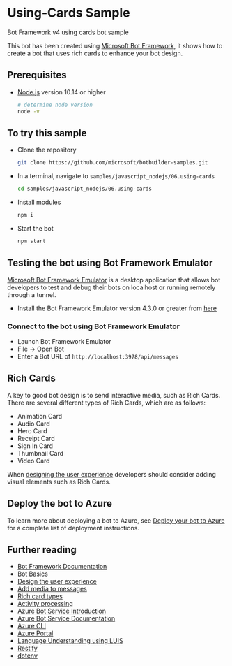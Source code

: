 # Using-Cards Sample

Bot Framework v4 using cards bot sample

This bot has been created using [Microsoft Bot Framework][1], it shows how to create a bot that uses rich cards to enhance your bot design.

## Prerequisites

- [Node.js][4] version 10.14 or higher

    ```bash
    # determine node version
    node -v
    ```

## To try this sample

- Clone the repository

    ```bash
    git clone https://github.com/microsoft/botbuilder-samples.git
    ```

- In a terminal, navigate to `samples/javascript_nodejs/06.using-cards`

    ```bash
    cd samples/javascript_nodejs/06.using-cards
    ```

- Install modules

    ```bash
    npm i
    ```

- Start the bot

    ```bash
    npm start
    ```

## Testing the bot using Bot Framework Emulator

[Microsoft Bot Framework Emulator][5] is a desktop application that allows bot developers to test and debug their bots on localhost or running remotely through a tunnel.

- Install the Bot Framework Emulator version 4.3.0 or greater from [here][6]

### Connect to the bot using Bot Framework Emulator

- Launch Bot Framework Emulator
- File -> Open Bot
- Enter a Bot URL of `http://localhost:3978/api/messages`

## Rich Cards

A key to good bot design is to send interactive media, such as Rich Cards. There are several different types of Rich Cards, which are as follows:

- Animation Card
- Audio Card
- Hero Card
- Receipt Card
- Sign In Card
- Thumbnail Card
- Video Card

When [designing the user experience][27] developers should consider adding visual elements such as Rich Cards.

## Deploy the bot to Azure

To learn more about deploying a bot to Azure, see [Deploy your bot to Azure][40] for a complete list of deployment instructions.

## Further reading

- [Bot Framework Documentation][20]
- [Bot Basics][32]
- [Design the user experience][23]
- [Add media to messages][24]
- [Rich card types][26]
- [Activity processing][25]
- [Azure Bot Service Introduction][21]
- [Azure Bot Service Documentation][22]
- [Azure CLI][7]
- [Azure Portal][10]
- [Language Understanding using LUIS][11]
- [Restify][30]
- [dotenv][31]

[1]: https://dev.botframework.com
[4]: https://nodejs.org
[5]: https://github.com/microsoft/botframework-emulator
[6]: https://github.com/Microsoft/BotFramework-Emulator/releases
[7]: https://docs.microsoft.com/en-us/cli/azure/?view=azure-cli-latest
[8]: https://docs.microsoft.com/en-us/cli/azure/install-azure-cli?view=azure-cli-latest
[10]: https://portal.azure.com
[11]: https://www.luis.ai
[20]: https://docs.botframework.com
[21]: https://docs.microsoft.com/en-us/azure/bot-service/bot-service-overview-introduction?view=azure-bot-service-4.0
[22]: https://docs.microsoft.com/en-us/azure/bot-service/?view=azure-bot-service-4.0
[23]: https://docs.microsoft.com/en-us/azure/bot-service/bot-service-design-user-experience?view=azure-bot-service-4.0#cards
[24]: https://docs.microsoft.com/en-us/azure/bot-service/bot-builder-howto-add-media-attachments?view=azure-bot-service-4.0&tabs=javascript
[25]: https://docs.microsoft.com/en-us/azure/bot-service/bot-builder-concept-activity-processing?view=azure-bot-service-4.0
[26]: https://docs.microsoft.com/en-us/azure/bot-service/rest-api/bot-framework-rest-connector-add-rich-cards?view=azure-bot-service-4.0
[27]: https://docs.microsoft.com/en-us/azure/bot-service/bot-service-design-user-experience?view=azure-bot-service-4.0#cards
[30]: https://www.npmjs.com/package/restify
[31]: https://www.npmjs.com/package/dotenv
[32]: https://docs.microsoft.com/en-us/azure/bot-service/bot-builder-basics?view=azure-bot-service-4.0
[40]: https://aka.ms/azuredeployment
